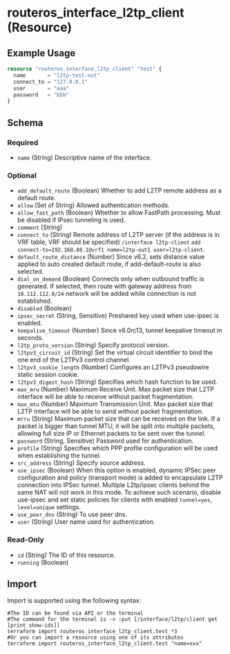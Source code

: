 # routeros_interface_l2tp_client (Resource)


## Example Usage
```terraform
resource "routeros_interface_l2tp_client" "test" {
  name       = "l2tp-test-out"
  connect_to = "127.0.0.1"
  user       = "aaa"
  password   = "bbb"
}
```

<!-- schema generated by tfplugindocs -->
## Schema

### Required

- `name` (String) Descriptive name of the interface.

### Optional

- `add_default_route` (Boolean) Whether to add L2TP remote address as a default route.
- `allow` (Set of String) Allowed authentication methods.
- `allow_fast_path` (Boolean) Whether to allow FastPath processing. Must be disabled if IPsec tunneling is used.
- `comment` (String)
- `connect_to` (String) Remote address of L2TP server (if the address is in VRF table, VRF should be specified) `/interface l2tp-client`
`add connect-to=192.168.88.1@vrf1 name=l2tp-out1 user=l2tp-client`.
- `default_route_distance` (Number) Since v6.2, sets distance value applied to auto created default route, if add-default-route is also selected.
- `dial_on_demand` (Boolean) Connects only when outbound traffic is generated. If selected, then route with gateway address from `10.112.112.0/24` network will be added while connection is not established.
- `disabled` (Boolean)
- `ipsec_secret` (String, Sensitive) Preshared key used when use-ipsec is enabled.
- `keepalive_timeout` (Number) Since v6.0rc13, tunnel keepalive timeout in seconds.
- `l2tp_proto_version` (String) Specify protocol version.
- `l2tpv3_circuit_id` (String) Set the virtual circuit identifier to bind the one end of the L2TPv3 control channel.
- `l2tpv3_cookie_length` (Number) Configures an L2TPv3 pseudowire static session cookie.
- `l2tpv3_digest_hash` (String) Specifies which hash function to be used.
- `max_mru` (Number) Maximum Receive Unit. Max packet size that L2TP interface will be able to receive without packet fragmentation.
- `max_mtu` (Number) Maximum Transmission Unit. Max packet size that L2TP interface will be able to send without packet fragmentation.
- `mrru` (String) Maximum packet size that can be received on the link. If a packet is bigger than tunnel MTU, it will be split into multiple packets, allowing full size IP or Ethernet packets to be sent over the tunnel.
- `password` (String, Sensitive) Password used for authentication.
- `profile` (String) Specifies which PPP profile configuration will be used when establishing the tunnel.
- `src_address` (String) Specify source address.
- `use_ipsec` (Boolean) When this option is enabled, dynamic IPSec peer configuration and policy (transport mode) is added to encapsulate L2TP connection into IPSec tunnel. Multiple L2tp/ipsec clients behind the same NAT will not work in this mode. To achieve such scenario, disable use-ipsec and set static policies for clients with enabled `tunnel=yes`, `level=unique` settings.
- `use_peer_dns` (String) To use peer dns.
- `user` (String) User name used for authentication.

### Read-Only

- `id` (String) The ID of this resource.
- `running` (Boolean)

## Import
Import is supported using the following syntax:
```shell
#The ID can be found via API or the terminal
#The command for the terminal is -> :put [/interface/l2tp/client get [print show-ids]]
terraform import routeros_interface_l2tp_client.test *3
#Or you can import a resource using one of its attributes
terraform import routeros_interface_l2tp_client.test "name=xxx"
```
